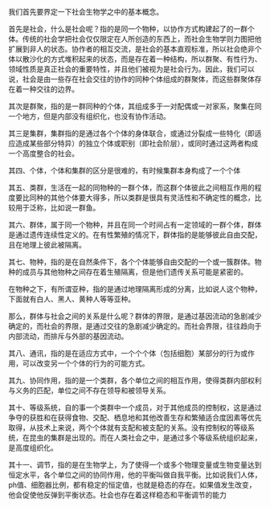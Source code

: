 <p data-pid="EU3srbWE">我们首先要界定一下社会生物学之中的基本概念。</p><p data-pid="c7vU_ahB">首先是社会，什么是社会呢？指的是同一个物种，以协作方式构建起了的一群个体。传统的社会学把社会仅仅限定在人所创造的东西上，而社会生物学则力图把他扩展到非人的状态。协作者的相互交流，是社会的基本直观标准，所以社会绝非个体以散沙化的方式堆积起来的状态，而是存在着一种结构，所以群聚、有性行为、领域性质是真正社会的重要特性，并且他们被视为是社会行为。因此，我们可以说，社会是由一些存在社会交往的协作的同种个体组成的群聚体，而这些群聚体存在着一种交往的边界。</p><p data-pid="eAxWVphW">其次是群聚，指的是一群同种的个体，其组成多于一对配偶或一对家系，聚集在同一个地方，但是内部没有组织化，也没有协作活动。</p><p data-pid="mIiqw7Wz">其三是集群，集群指的是通过各个个体的身体联合，或通过分裂成一些特化（即适应造成某些部分特异）的独立个体或职别（即社会阶层），或同时通过这两者构成一个高度整合的社会。</p><p data-pid="I6YA7bDi">其四、个体，个体和集群的区分是很难的，有时候集群本身构成了一个个体</p><p data-pid="P81JW4js">其五、类群，生活在一起的同物种的一群个体，而这群个体彼此之间相互作用的程度要比同种的其他个体要大得多，所以类群是很具有灵活性和不确定性的概念，比较用于泛称，比如说一群鱼。</p><p data-pid="7TiveGKG">其六、群体，属于同一个物种，并且在同一个时间占有一定领域的一群个体，群体是通过遗传连续性定义的。在有性繁殖的情况下，群体指的是能够彼此自由交配，且在地理上彼此被隔离。</p><p data-pid="F41KFNa5">其七、物种，指的是在自然条件下，各个个体能够自由交配的一个或一簇群体。物种的成员与其他物种之间存在着生殖隔离，但是他们遗传关系可能是紧密的。</p><p data-pid="JN_c655e">在物种之下，有所谓亚种，指的是通过地理隔离形成的分离，比如说人这个物种，下面就有白人、黑人、黄种人等等亚种。</p><p data-pid="iKASLzbH">那么，群体与社会之间的关系是什么呢？群体的界限，是通过基因流动的急剧减少确定的，而社会的界限，是通过交往的急剧减少确定的。而社会界限，往往趋向于内部流动，而排斥与外部的基因流动。</p><p data-pid="Jh3rNooy">其八、通讯，指的是在适应方式中，一个个个体（包括细胞）某部分的行为或作用，可以改变另一个个体的行为的可能方式。</p><p data-pid="xF44hZy4">其九、协同作用，指的是一个类群，各个单位之间的相互作用，使得类群内部权利与义务的匹配，单位之间不存在领导和被领导关系。</p><p data-pid="h4dNKVxE">其十、等级系统，自的事一个类群中一个成员，对于其他成员的控制权，这是通过争夺的获胜和在获得食物、交配、栖息地和其他改善生存和繁殖适合度因素等优先取得，从技术上来说，两个个体就有支配和被支配的关系。没有控制权的等级系统，在昆虫的集群是出现的。而在人类社会之中，是通过多个等级系统组织起来，是高度组织化。</p><p data-pid="Cutyo0Vr">其十一、调节，指的是在生物学上，为了使得一个或多个物理变量或生物变量达到恒定水平，各个单位之间的协同作用，他的平衡叫做自我平衡。比如说我们人体，ph值、细胞器比例，都有稳定的恒定值，也就是稳态的存在。如果值发生改变，他会促使他反弹到平衡状态。社会也存在着这样稳态和平衡调节的能力</p>